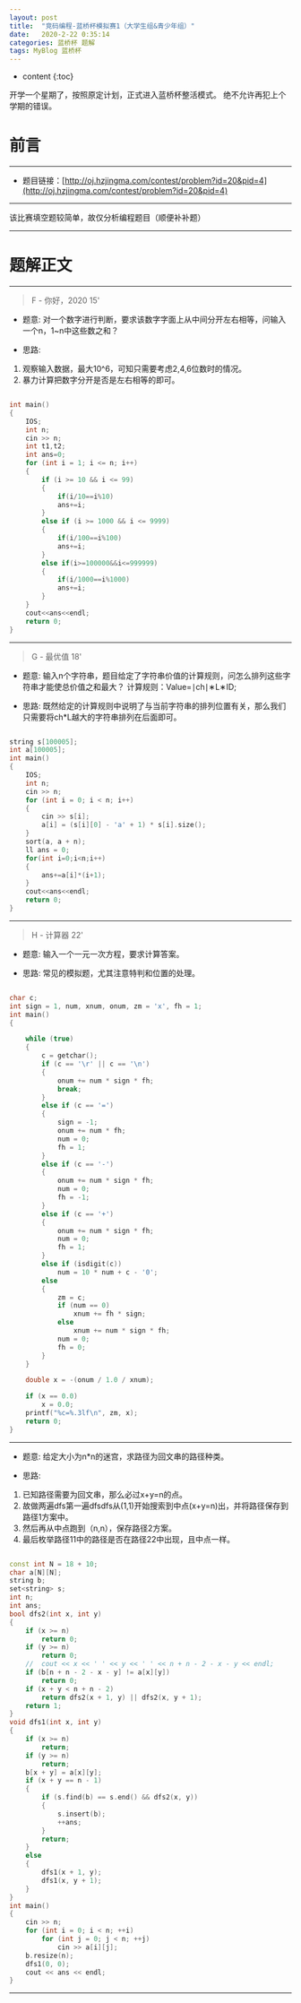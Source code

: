 ```yaml
---
layout: post
title:  "竞码编程-蓝桥杯模拟赛1（大学生组&青少年组）"
date:   2020-2-22 0:35:14
categories: 蓝桥杯 题解
tags: MyBlog 蓝桥杯 
---
```


* content
{:toc}

开学一个星期了，按照原定计划，正式进入蓝桥杯整活模式。
绝不允许再犯上个学期的错误。




# 前言

---

* 题目链接：[http://oj.hzjingma.com/contest/problem?id=20&pid=4](http://oj.hzjingma.com/contest/problem?id=20&pid=4)

---

该比赛填空题较简单，故仅分析编程题目（顺便补补题）

---

# 题解正文

---

> F - 你好，2020 15'

* 题意:
对一个数字进行判断，要求该数字字面上从中间分开左右相等，问输入一个n，1~n中这些数之和？

* 思路:
1. 观察输入数据，最大10^6，可知只需要考虑2,4,6位数时的情况。
2. 暴力计算把数字分开是否是左右相等的即可。

```c++

int main()
{
    IOS;
    int n;
    cin >> n;
    int t1,t2;
    int ans=0;
    for (int i = 1; i <= n; i++)
    {
        if (i >= 10 && i <= 99)
        {
            if(i/10==i%10)
            ans+=i;
        }
        else if (i >= 1000 && i <= 9999)
        {
            if(i/100==i%100)
            ans+=i;
        }
        else if(i>=100000&&i<=999999)
        {
            if(i/1000==i%1000)
            ans+=i;
        }
    }
    cout<<ans<<endl;
    return 0;
}

```

---

> G - 最优值 18'

* 题意:
输入n个字符串，题目给定了字符串价值的计算规则，问怎么排列这些字符串才能使总价值之和最大？
计算规则：Value=∣ch∣∗L∗ID;  

* 思路:
既然给定的计算规则中说明了与当前字符串的排列位置有关，那么我们只需要将ch*L越大的字符串排列在后面即可。

```c++

string s[100005];
int a[100005];
int main()
{
    IOS;
    int n;
    cin >> n;
    for (int i = 0; i < n; i++)
    {
        cin >> s[i];
        a[i] = (s[i][0] - 'a' + 1) * s[i].size();
    }
    sort(a, a + n);
    ll ans = 0;
    for(int i=0;i<n;i++)
    {
        ans+=a[i]*(i+1);
    }
    cout<<ans<<endl;
    return 0;
}

```

---

> H -  计算器 22'

* 题意:
输入一个一元一次方程，要求计算答案。

* 思路:
常见的模拟题，尤其注意特判和位置的处理。

```c++

char c;
int sign = 1, num, xnum, onum, zm = 'x', fh = 1;
int main()
{

    while (true)
    {
        c = getchar();
        if (c == '\r' || c == '\n')
        {
            onum += num * sign * fh;
            break;
        }
        else if (c == '=')
        {
            sign = -1;
            onum += num * fh;
            num = 0;
            fh = 1;
        }
        else if (c == '-')
        {
            onum += num * sign * fh;
            num = 0;
            fh = -1;
        }
        else if (c == '+')
        {
            onum += num * sign * fh;
            num = 0;
            fh = 1;
        }
        else if (isdigit(c))
            num = 10 * num + c - '0';
        else
        {
            zm = c;
            if (num == 0)
                xnum += fh * sign;
            else
                xnum += num * sign * fh;
            num = 0;
            fh = 0;
        }
    }

    double x = -(onum / 1.0 / xnum);

    if (x == 0.0)
        x = 0.0;
    printf("%c=%.3lf\n", zm, x);
    return 0;
}

```

---

> 

* 题意:
给定大小为n*n的迷宫，求路径为回文串的路径种类。

* 思路:
1. 已知路径需要为回文串，那么必过x+y=n的点。
2. 故做两遍dfs第一遍dfsdfs从(1,1)开始搜索到中点(x+y=n)出，并将路径保存到路径1方案中。
3. 然后再从中点跑到（n,n），保存路径2方案。
4. 最后枚举路径11中的路径是否在路径22中出现，且中点一样。


```c++

const int N = 18 + 10;
char a[N][N];
string b;
set<string> s;
int n;
int ans;
bool dfs2(int x, int y)
{
    if (x >= n)
        return 0;
    if (y >= n)
        return 0;
    //	cout << x << ' ' << y << ' ' << n + n - 2 - x - y << endl;
    if (b[n + n - 2 - x - y] != a[x][y])
        return 0;
    if (x + y < n + n - 2)
        return dfs2(x + 1, y) || dfs2(x, y + 1);
    return 1;
}
void dfs1(int x, int y)
{
    if (x >= n)
        return;
    if (y >= n)
        return;
    b[x + y] = a[x][y];
    if (x + y == n - 1)
    {
        if (s.find(b) == s.end() && dfs2(x, y))
        {
            s.insert(b);
            ++ans;
        }
        return;
    }
    else
    {
        dfs1(x + 1, y);
        dfs1(x, y + 1);
    }
}
int main()
{
    cin >> n;
    for (int i = 0; i < n; ++i)
        for (int j = 0; j < n; ++j)
            cin >> a[i][j];
    b.resize(n);
    dfs1(0, 0);
    cout << ans << endl;
}

```

---
